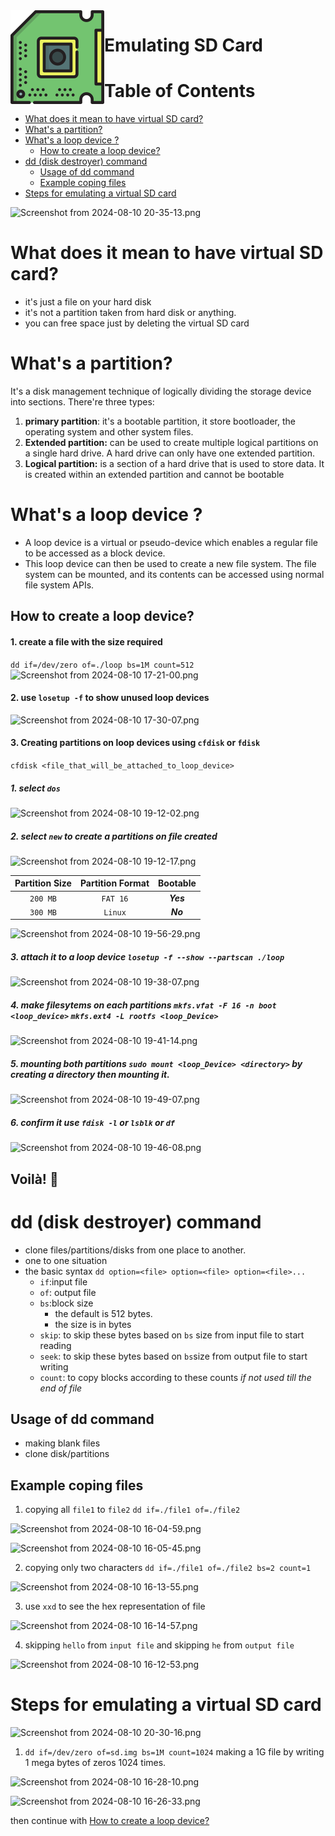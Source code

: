 
<img src="../../01.Kernel_Module/7.Network_Stack/images/chip.svg" align="left" />

# Emulating SD Card

# Table of Contents

- [What does it mean to have virtual SD card?](#what-does-it-mean-to-have-virtual-sd-card)
- [What's a partition?](#whats-a-partition)
- [What's a loop device ?](#whats-a-loop-device-)
	- [How to create a loop device?](#how-to-create-a-loop-device)
- [dd (disk destroyer) command](#dd-disk-destroyer-command)
	- [Usage of dd command](#usage-of-dd-command)
	- [Example coping files](#example-coping-files)
- [Steps for emulating a virtual SD card](#steps-for-emulating-a-virtual-sd-card)

![Screenshot from 2024-08-10 20-35-13.png](https://itg.singhinder.com?url=https://gist.githubusercontent.com/Reemaa828/dd3af8ccd11d9ae7fb691f911eedda52/raw/Screenshot%20from%202024-08-10%2020-35-13.png)




# What does it mean to have virtual SD card?
- it's just a file on your hard disk
- it's not a partition taken from hard disk or anything.
- you can free space just by deleting the virtual SD card
# What's a partition?
It's a disk management technique of logically dividing the storage device into sections.
There're three types:
1. **primary partition**: it's a bootable partition, it store bootloader, the operating system and other system files. 
2. **Extended partition:** can be used to create multiple logical partitions on a single hard drive. A hard drive can only have one extended partition.
3. **Logical partition:** is a section of a hard drive that is used to store data. It is created within an extended partition and cannot be bootable
# What's a loop device ?
- A loop device is a virtual or pseudo-device which enables a regular file to be accessed as a block device.
- This loop device can then be used to create a new file system. The file system can be mounted, and its contents can be accessed using normal file system APIs.
## How to create a loop device?
#### 1. create a file with the size required
`dd if=/dev/zero of=./loop bs=1M count=512`
![Screenshot from 2024-08-10 17-21-00.png](https://itg.singhinder.com?url=https://gist.githubusercontent.com/Reemaa828/a38f65d1065150b082954c58d2168b15/raw/Screenshot%20from%202024-08-10%2017-21-00.png)
#### 2. use `losetup -f` to show unused loop devices
![Screenshot from 2024-08-10 17-30-07.png](https://itg.singhinder.com?url=https://gist.githubusercontent.com/Reemaa828/f6097fbc98d1ec7aa2e1be2b0380ea64/raw/Screenshot%20from%202024-08-10%2017-30-07.png)

#### 3. Creating partitions on loop devices using `cfdisk` or `fdisk`
`cfdisk <file_that_will_be_attached_to_loop_device>`
##### 1. select `dos`
![Screenshot from 2024-08-10 19-12-02.png](https://itg.singhinder.com?url=https://gist.githubusercontent.com/Reemaa828/108ae1ec837e1bd8db6a2976eae0cdbe/raw/Screenshot%20from%202024-08-10%2019-12-02.png)
##### 2. select `new` to create a partitions on file created
![Screenshot from 2024-08-10 19-12-17.png](https://itg.singhinder.com?url=https://gist.githubusercontent.com/Reemaa828/4d9a1c3c1d5e9a08dd71a170c2797c9b/raw/Screenshot%20from%202024-08-10%2019-12-17.png)

| Partition Size | Partition Format | Bootable  |
| :------------: | :--------------: | :-------: |
|    `200 MB`    |     `FAT 16`     | ***Yes*** |
|    `300 MB`    |     `Linux`      | ***No***  |

![Screenshot from 2024-08-10 19-56-29.png](https://itg.singhinder.com?url=https://gist.githubusercontent.com/Reemaa828/2a3b3cadb6a80fb9c1027b178812488b/raw/Screenshot%20from%202024-08-10%2019-56-29.png)

##### 3. attach it to a loop device `losetup -f --show --partscan ./loop `
![Screenshot from 2024-08-10 19-38-07.png](https://itg.singhinder.com?url=https://gist.githubusercontent.com/Reemaa828/73a24e241326f68a002d57755ea74a92/raw/Screenshot%20from%202024-08-10%2019-38-07.png)
##### 4. make filesytems on each partitions `mkfs.vfat -F 16 -n boot <loop_device>` `mkfs.ext4 -L rootfs <loop_Device>`
![Screenshot from 2024-08-10 19-41-14.png](https://itg.singhinder.com?url=https://gist.githubusercontent.com/Reemaa828/41b1a8462964f82b74722e0c7070d802/raw/Screenshot%20from%202024-08-10%2019-41-14.png)
##### 5. mounting both partitions `sudo mount <loop_Device> <directory>` by creating a directory then mounting it.
![Screenshot from 2024-08-10 19-49-07.png](https://itg.singhinder.com?url=https://gist.githubusercontent.com/Reemaa828/09059deafe450246975125def028724f/raw/Screenshot%20from%202024-08-10%2019-49-07.png)

##### 6. confirm it use `fdisk -l` or `lsblk` or `df`
![Screenshot from 2024-08-10 19-46-08.png](https://itg.singhinder.com?url=https://gist.githubusercontent.com/Reemaa828/f47c91d63f3857d323d6abe7705ca331/raw/Screenshot%20from%202024-08-10%2019-46-08.png)

## Voilà! 🥂
# dd (disk destroyer) command
- clone files/partitions/disks from one place to another.
- one to one situation
- the basic syntax `dd option=<file> option=<file> option=<file>...`
   - `if`:input file 
   - `of`: output file
   - `bs`:block size 
      - the default is 512 bytes.
      - the size is in bytes
  - `skip`: to skip these bytes based on `bs` size from input file to start reading
  - `seek`: to skip these bytes based on `bs`size from output file to start writing 
  - `count`: to copy blocks according to these counts *if not used till the end of file*
## Usage of dd command
- making blank files
- clone disk/partitions 
## Example coping files
1. copying all `file1` to `file2` `dd if=./file1 of=./file2`
   
![Screenshot from 2024-08-10 16-04-59.png](https://itg.singhinder.com?url=https://gist.githubusercontent.com/Reemaa828/2569f5af1d2b1ac173dac7a9dc412919/raw/Screenshot%20from%202024-08-10%2016-04-59.png)

![Screenshot from 2024-08-10 16-05-45.png](https://itg.singhinder.com?url=https://gist.githubusercontent.com/Reemaa828/472f79cf3235afe9310e6323bc58f82f/raw/Screenshot%20from%202024-08-10%2016-05-45.png)

2. copying only two characters `dd if=./file1 of=./file2 bs=2 count=1`

![Screenshot from 2024-08-10 16-13-55.png](https://itg.singhinder.com?url=https://gist.githubusercontent.com/Reemaa828/5eddb31b76ec046f1db0d2a72b5ae08f/raw/Screenshot%20from%202024-08-10%2016-13-55.png)

3. use `xxd` to see the hex representation of file
   
![Screenshot from 2024-08-10 16-14-57.png](https://itg.singhinder.com?url=https://gist.githubusercontent.com/Reemaa828/7e82bb95a34eb85a49c06b8877cd85f0/raw/Screenshot%20from%202024-08-10%2016-14-57.png)

4. skipping `hello` from `input file` and skipping `he` from `output file`

![Screenshot from 2024-08-10 16-12-53.png](https://itg.singhinder.com?url=https://gist.githubusercontent.com/Reemaa828/ab5bc77babe81744bbc06072f54e6bdd/raw/Screenshot%20from%202024-08-10%2016-12-53.png)


# Steps for emulating a virtual SD card
![Screenshot from 2024-08-10 20-30-16.png](https://itg.singhinder.com?url=https://gist.githubusercontent.com/Reemaa828/e200a9fdd146246ef45677479fdd9334/raw/Screenshot%20from%202024-08-10%2020-30-16.png&w=700&h=100)
1. `dd if=/dev/zero of=sd.img bs=1M count=1024` making a 1G file by writing 1 mega bytes of zeros 1024 times.
   
![Screenshot from 2024-08-10 16-28-10.png](https://itg.singhinder.com?url=https://gist.githubusercontent.com/Reemaa828/fa83ada5a12e6233aa2520d6cfc3fcdf/raw/Screenshot%20from%202024-08-10%2016-28-10.png)

![Screenshot from 2024-08-10 16-26-33.png](https://itg.singhinder.com?url=https://gist.githubusercontent.com/Reemaa828/bb27d8361e23fac1ff23a0d173572ffc/raw/Screenshot%20from%202024-08-10%2016-26-33.png)

then continue with [How to create a loop device?](#how-to-create-a-loop-device)
